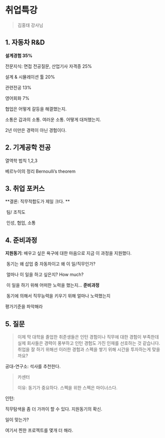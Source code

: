# 취업특강 

> 김홍태 강사님

## 1. 자동차 R&D

**설계경험                             		 							35%**

전문지식: 면접 전공질문, 산업기사 자격증       25%

설계 & 시뮬레이션 툴                  						  20%

관련전공                            									 13%

영어회화                         										  7%



협업은 어떻게 갈등을 해결했는지.

소통은 갑과의 소통. 여러운 소통. 어떻게 대처했는지.

2년 미만은 경력이 아닌 경험이다.

## 2. 기계공학 전공

열역학 법칙 1,2,3

베르누이의 정리 Bernoulli’s theorem



## 3. 취업 포커스

**결론:   직무적합도가 제일 크다. **

​	      팀/ 조직도

​	      인성, 협업, 소통 

## 4. 준비과정 

**지원동기**: 배우고 싶은 욕구에 대한 마음으로 지금 이 과정을 지원했다. 

​	동기는 왜 삽업 중 자동차이고 왜 이 일/직무인가?

​	얼마나 이 일을 하고 싶은지? How much? 

​	이 일을 하기 위해 어떠한 노력을 했는지... **준비과정**

​	동기에 의해서 직무능력을 키우기 위해 얼마나 노력했는지



평가기준을 파악해라



## 5. 질문

> 이제 막 대학을 졸업한 취준생들은 인턴 경험이나 직무에 대한 경험이 부족한데 실제 회사들은 경력이 풍부하고 인턴 경험도 가진 인재를 선호하는 것 같습니다. 취업을 잘 하기 위해선 이러한 경험과 스펙을 쌓기 위해 시간을 투자하는게 맞을까요?

공대-연구소: 석사를 추천한다. 

> 카센터
>
> 이유: 동기가 중요하다.  스펙을 위한 스펙은 마이너스다. 

인턴: 

직무탐색을 좀 더 가까이 할 수 있다. 지원동기의 확신. 

일이 맞는가?



여기서 찐한 프로젝트를 몇개 더 해라. 